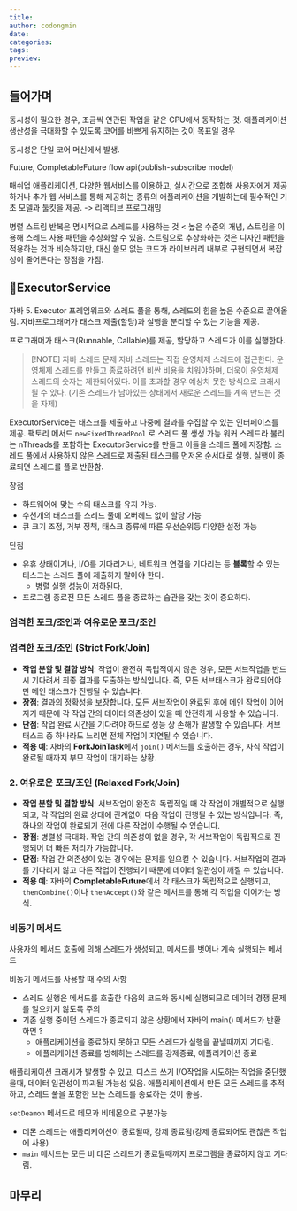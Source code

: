 ```yaml
---
title: 
author: codongmin
date: 
categories: 
tags: 
preview:
---
```


## 들어가며

동시성이 필요한 경우, 조금씩 연관된 작업을 같은 CPU에서 동작하는 것. 애플리케이션 생산성을 극대화할 수 있도록 코어를 바쁘게 유지하는 것이 목표일 경우 

동시성은 단일 코어 머신에서 발생. 

Future, CompletableFuture 
flow api(publish-subscribe model)

매쉬업 애플리케이션, 다양한 웹서비스를 이용하고, 실시간으로 조합해 사용자에게 제공하거나 추가 웹 서비스를 통해 제공하는 종류의 애플리케이션을 개발하는데 필수적인 기초 모델과 툴킷을 제공. -> 리액티브 프로그래밍

병렬 스트림 반복은 명시적으로 스레드를 사용하는 것 < 높은 수준의 개념, 스트림을 이용해 스레드 사용 패턴을 추상화할 수 있음. 
스트림으로 추상화하는 것은 디자인 패턴을 적용하는 것과 비슷하지만, 대신 쓸모 없는 코드가 라이브러리 내부로 구현되면서 복잡성이 줄어든다는 장점을 가짐. 
## ExecutorService

자바 5. Executor 프레임워크와 스레드 풀을 통해, 스레드의 힘을 높은 수준으로 끌어올림. 자바프로그래머가 태스크 제출(할당)과 실행을 분리할 수 있는 기능을 제공. 

프로그래머가 태스크(Runnable, Callable)를 제공, 할당하고 스레드가 이를 실행한다.

> [!NOTE] 자바 스레드 문제
> 자바 스레드는 직접 운영체제 스레드에 접근한다. 운영체제 스레드를 만들고 종료하려면 비싼 비용을 치워야하며, 더욱이 운영체제 스레드의 숫자는 제한되어있다. 이를 초과할 경우 예상치 못한 방식으로 크래시 될 수 있다. (기존 스레드가 남아있는 상태에서 새로운 스레드를 계속 만드는 것을 자제)

ExecutorService는 태스크를 제출하고 나중에 결과를 수집할 수 있는 인터페이스를 제공. 
팩토리 메서드 `newFixedThreadPool` 로 스레드 풀 생성 가능 
워커 스레드라 불리는 nThreads를 포함하는 ExecutorService를 만들고 이들을 스레드 풀에 저장함. 스레드 풀에서 사용하지 않은 스레드로 제출된 태스크를 먼저온 순서대로 실행. 
실행이 종료되면 스레드를 풀로 반환함. 

장점 
- 하드웨어에 맞는 수의 태스크를 유지 가능. 
- 수천개의 태스크를 스레드 풀에 오버헤드 없이 할당 가능
- 큐 크기 조정, 거부 정책, 태스크 종류에 따른 우선순위등 다양한 설정 가능 

단점 
- 유휴 상태이거나, I/O를 기다리거나, 네트워크 연결을 기다리는 등 **블록**할 수 있는 태스크는 스레드 풀에 제출하지 말아야 한다. 
	- 병렬 실행 성능이 저하된다. 
- 프로그램 종료전 모든 스레드 풀을 종료하는 습관을 갖는 것이 중요하다. 

### 엄격한 포크/조인과 여유로운 포크/조인

### **엄격한 포크/조인 (Strict Fork/Join)**

- **작업 분할 및 결합 방식**: 작업이 완전히 독립적이지 않은 경우, 모든 서브작업을 반드시 기다려서 최종 결과를 도출하는 방식입니다. 즉, 모든 서브태스크가 완료되어야만 메인 태스크가 진행될 수 있습니다.
- **장점**: 결과의 정확성을 보장합니다. 모든 서브작업이 완료된 후에 메인 작업이 이어지기 때문에 각 작업 간의 데이터 의존성이 있을 때 안전하게 사용할 수 있습니다.
- **단점**: 작업 완료 시간을 기다려야 하므로 성능 상 손해가 발생할 수 있습니다. 서브태스크 중 하나라도 느리면 전체 작업이 지연될 수 있습니다.
- **적용 예**: 자바의 **ForkJoinTask**에서 `join()` 메서드를 호출하는 경우, 자식 작업이 완료될 때까지 부모 작업이 대기하는 상황.

### 2. **여유로운 포크/조인 (Relaxed Fork/Join)**

- **작업 분할 및 결합 방식**: 서브작업이 완전히 독립적일 때 각 작업이 개별적으로 실행되고, 각 작업의 완료 상태에 관계없이 다음 작업이 진행될 수 있는 방식입니다. 즉, 하나의 작업이 완료되기 전에 다른 작업이 수행될 수 있습니다.
- **장점**: 병렬성 극대화. 작업 간의 의존성이 없을 경우, 각 서브작업이 독립적으로 진행되어 더 빠른 처리가 가능합니다.
- **단점**: 작업 간 의존성이 있는 경우에는 문제를 일으킬 수 있습니다. 서브작업의 결과를 기다리지 않고 다른 작업이 진행되기 때문에 데이터 일관성이 깨질 수 있습니다.
- **적용 예**: 자바의 **CompletableFuture**에서 각 태스크가 독립적으로 실행되고, `thenCombine()`이나 `thenAccept()`와 같은 메서드를 통해 각 작업을 이어가는 방식.

### 비동기 메서드 
사용자의 메서드 호출에 의해 스레드가 생성되고, 메서드를 벗어나 계속 실행되는 메서드 

비동기 메서드를 사용할 때 주의 사항 
- 스레드 실행은 메서드를 호출한 다음의 코드와 동시에 실행되므로 데이터 경쟁 문제를 일으키지 않도록 주의
- 기존 실행 중이던 스레드가 종료되지 않은 상황에서 자바의 main() 메서드가 반환하면 ?
	- 애플리케이션을 종료하지 못하고 모든 스레드가 실행을 끝낼때까지 기다림. 
	- 애플리케이션 종료를 방해하는 스레드를 강제종료, 애플리케이션 종료 

애플리케이션 크래시가 발생할 수 있고, 디스크 쓰기 I/O작업을 시도하는 작업을 중단했을때, 데이터 일관성이 파괴될 가능성 있음. 애플리케이션에서 만든 모든 스레드를 추적하고, 스레드 풀을 포함한 모든 스레드를 종료하는 것이 좋음.

`setDeamon` 메서드로 데모과 비데몬으로 구분가능 
- 데몬 스레드는 애플리케이션이 종료될때, 강제 종료됨(강제 종료되어도 괜찮은 작업에 사용)
- `main` 메서드는 모든 비 데몬 스레드가 종료될때까지 프로그램을 종료하지 않고 기다림.

## 마무리
